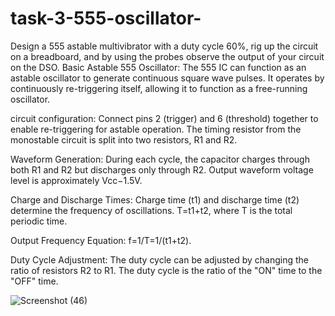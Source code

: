 # task-3-555-oscillator-

 Design a 555 astable multivibrator with a duty cycle 60%, rig up the circuit on a breadboard, and by using the probes observe the output of your circuit on the DSO. Basic Astable 555 Oscillator: The 555 IC can function as an astable oscillator to generate continuous square wave pulses.
 It operates by continuously re-triggering itself, allowing it to function as a free-running oscillator.

circuit configuration: Connect pins 2 (trigger) and 6 (threshold) together to enable re-triggering for astable operation.
The timing resistor from the monostable circuit is split into two resistors, R1 and R2.

Waveform Generation: During each cycle, the capacitor charges through both R1 and R2 but discharges only through R2. 
Output waveform voltage level is approximately Vcc−1.5V.

Charge and Discharge Times: Charge time (t1) and discharge time (t2) determine the frequency of oscillations.
T=t1+t2, where T is the total periodic time.

Output Frequency Equation: f=1/T=1/(t1+t2).

Duty Cycle Adjustment: The duty cycle can be adjusted by changing the ratio of resistors R2 to R1. The duty cycle is the ratio of the "ON" time to the "OFF" time.


![Screenshot (46)](https://github.com/kunaldesai1512/task-3-555-oscillator-/assets/123637561/8952b918-0fa7-4d6f-bfeb-fed255856b1a)
